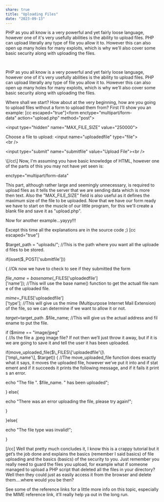```yaml
---
share: true
title: "Uploading Files"
date: "2023-09-13"
---
```


PHP as you all know is a very powerful and yet fairly loose language, however one of it's very usefully abilities is the ability to upload files. PHP can upload literally any type of file you allow it to. However this can also open up many holes for many exploits, which is why we'll also cover some basic security along with uploading the files.

 

PHP as you all know is a very powerful and yet fairly loose language, however one of it's very usefully abilities is the ability to upload files. PHP can upload literally any type of file you allow it to. However this can also open up many holes for many exploits, which is why we'll also cover some basic security along with uploading the files.

Where shall we start? How about at the very beginning, how are you going to upload files without a form to upload them from? First I'll show you an example: \[cc escaped="true"\]<form enctype="multipart/form-data" action="upload.php" method="post">

<input type="hidden" name="MAX\_FILE\_SIZE" value="250000">

Choose a file to upload: <input name="uploadedfile" type="file"><br><br />

<input type="submit" name="submitfile" value="Upload File"><br />

</form><br />\[/cc\] Now, I'm assuming you have basic knowledge of HTML, however one of the parts of this you may not have yet seen is:

enctype="multipart/form-data"

This part, although rather large and seemingly unnecessary, is required to upload files as it tells the server that we are sending data which is more then text. Also the "MAX\_FILE\_SIZE" field is also useful as it defines the maximum size of the file to be uploaded. Now that we have our form ready we have to start on the muscle of our little program, for this we'll create a blank file and save it as "upload.php".

Now for another example...yayyy!!!

Except this time all the explanations are in the source code ;) \[cc escaped="true"\]

$target\_path = "uploads/"; //This is the path where you want all the uploaded files to be stored.

if(isset($\_POST\['submitfile'\]))

{ //Ok now we have to check to see if they submitted the form

$file\_name=basename($\_FILES\['uploadedfile'\]\['name'\]); //This will use the base name() function to get the actuall file name of the uploaded file.

$mime = $\_FILES\['uploadedfile'\]\['type'\]; //This will give us the mime (Multipurpose Internet Mail Extension) of the file, so we can determine if we want to allow it or not.

$target = $target\_path .$file\_name; //This will give us the actual address and filename to put the file.

if ($mime == "image/jpeg"{ //Is the file a .jpeg image file? If not then we&rsquo;ll just throw it away, but if it is we are going to save it and tell the user it has been uploaded.

if(move\_uploaded\_file($\_FILES\['uploadedfile'\]\['tmp\_name'\], $target)) { //The move\_uploaded\_file function does exactly what it says, it moves the uploaded file, however we&rsquo;ve put it into and if statement and if it succeeds it prints the following message, and if it fails it prints an error.

echo "The file ". $file\_name. " has been uploaded";

} else{

echo "There was an error uploading the file, please try again!";

}

}else{

echo "The file type was invalid!";

}

\[/cc\] Well that pretty much concludes it, I know this is a crappy tutorial but it get’s the job done and explains the basics (remember I said basics) of file uploading and the basics (basics) of the security to you. Just remember you really need to guard the files you upload, for example what if someone managed to upload a PHP script that deleted all the files in your directory? Well then they could just as easily access it from the browser and delete them….where would you be then?

See some of the reference links for a little more info on this topic, especially the MIME reference link, it’ll really help ya out in the long run.
